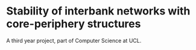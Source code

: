 # Stability of interbank networks with core-periphery structures
A third year project, part of Computer Science at UCL.
